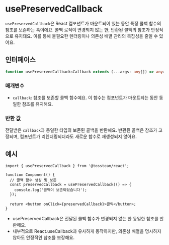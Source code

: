 # usePreservedCallback

`usePreservedCallback`은 React 컴포넌트가 마운트되어 있는 동안 특정 콜백 함수의 참조를 보존하는 훅이에요. 콜백 로직이 변경되지 않는 한, 반환된 콜백의 참조가 안정적으로 유지돼요. 이를 통해 불필요한 렌더링이나 의존성 배열 관리의 복잡성을 줄일 수 있어요.

## 인터페이스

```ts
function usePreservedCallback<Callback extends (...args: any[]) => any>(callback: Callback): Callback;
```

### 매개변수

- `callback`: 참조를 보존할 콜백 함수예요. 이 함수는 컴포넌트가 마운트되는 동안 동일한 참조를 유지해요.

### 반환 값

전달받은 `callback`과 동일한 타입의 보존된 콜백을 반환해요. 반환된 콜백은 참조가 고정되며, 컴포넌트가 리렌더링되더라도 새로운 함수로 재생성되지 않아요.

## 예시

```tsx
import { usePreservedCallback } from '@tossteam/react';

function Component() {
  // 콜백 함수 생성 및 보존
  const preservedCallback = usePreservedCallback(() => {
    console.log('콜백이 보존되었습니다');
  });

  return <button onClick={preservedCallback}>클릭</button>;
}
```

- usePreservedCallback은 전달된 콜백 함수가 변경되지 않는 한 동일한 참조를 반환해요.
- 내부적으로 React.useCallback과 유사하게 동작하지만, 의존성 배열을 명시하지 않아도 안정적인 참조를 보장해요.
